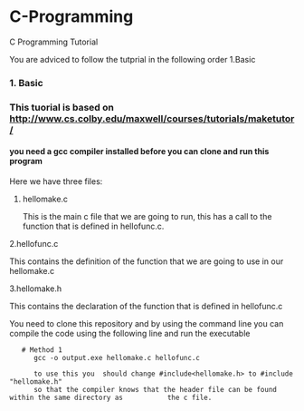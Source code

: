 # C-Programming
C Programming Tutorial

You are adviced to follow the tutprial in the following order 1.Basic

### 1. Basic
  ### This tuorial is based on http://www.cs.colby.edu/maxwell/courses/tutorials/maketutor/
  #### you need a gcc compiler installed before you can clone and run this program
  
Here we have three files:

1. hellomake.c

    This is the main c file that we are going to run, this has a call to the function that is defined in hellofunc.c.
    
2.hellofunc.c

  This contains the definition of the function that we are going to use in our hellomake.c
  
3.hellomake.h

  This contains the declaration of the function that is defined in hellofunc.c
  

You need to clone this repository and by using the command line you can compile the code using the following line and run the executable

       # Method 1
          gcc -o output.exe hellomake.c hellofunc.c
          
          to use this you  should change #include<hellomake.h> to #include "hellomake.h"
          so that the compiler knows that the header file can be found within the same directory as           the c file.
          


